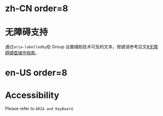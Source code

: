 # zh-CN order=8

# 无障碍支持

通过`aria-labelledby`给 Group 设置辅助技术可及的文本，按键请参考后文[#无障碍键盘操作指南](#无障碍键盘操作指南)。

# en-US order=8

# Accessibility

Please refer to `ARIA and KeyBoard`.
